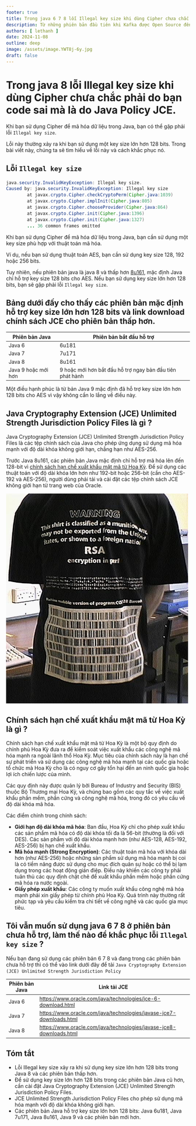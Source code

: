 ```yaml
---
footer: true
title: Trong java 6 7 8 lỗi Illegal key size khi dùng Cipher chưa chắc phải do bạn code sai mà là do Java Policy JCE.
description: Từ những phiên bản đầu tiên khi Kafka được Open Source đến phiên bản 2.3.1, mặc định Kafka producer khi gửi các Record có key là null sẽ thực hiện Round Robin Partition
authors: [ lethanh ]
date: 2024-11-08
outline: deep
image: /assets/image.YWT8j-6y.jpg
draft: false
---
```


# Trong java 8 lỗi Illegal key size khi dùng Cipher chưa chắc phải do bạn code sai mà là do Java Policy JCE.

Khi bạn sử dụng Cipher để mã hóa dữ liệu trong Java, bạn có thể gặp phải lỗi `Illegal key size`. 

Lỗi này thường xảy ra khi bạn sử dụng một key size lớn hơn 128 bits. Trong bài viết này, chúng ta sẽ tìm hiểu về lỗi này và cách khắc phục nó.

## Lỗi `Illegal key size`

```java
java.security.InvalidKeyException: Illegal key size.
Caused by: java.security.InvalidKeyException: Illegal key size
        at javax.crypto.Cipher.checkCryptoPerm(Cipher.java:1039)
        at javax.crypto.Cipher.implInit(Cipher.java:805)
        at javax.crypto.Cipher.chooseProvider(Cipher.java:864)
        at javax.crypto.Cipher.init(Cipher.java:1396)
        at javax.crypto.Cipher.init(Cipher.java:1327)
        ... 36 common frames omitted 
```

Khi bạn sử dụng Cipher để mã hóa dữ liệu trong Java, bạn cần sử dụng một key size phù hợp với thuật toán mã hóa.

Ví dụ, nếu bạn sử dụng thuật toán AES, bạn cần sử dụng key size 128, 192 hoặc 256 bits.

Tuy nhiên, nếu phiên bản java là java 8 và thấp hơn [8u161](https://www.oracle.com/java/technologies/javase/8u161-relnotes.html), mặc định Java chỉ hỗ trợ key size 128 bits cho AES. Nếu bạn sử dụng key size lớn hơn 128 bits, bạn sẽ gặp phải lỗi `Illegal key size`.

## Bảng dưới đấy cho thấy các phiên bản mặc định hỗ trợ key size lớn hơn 128 bits và link download chính sách JCE cho phiên bản thấp hơn.

| Phiên bản Java      | Phiên bản bắt đầu hỗ trợ                                  |
|---------------------|-----------------------------------------------------------|
| Java 6              | 6u181                                                     |
| Java 7              | 7u171                                                     |
| Java 8              | 8u161                                                     |
| Java 9 hoặc mới hơn | 9 hoặc mới hơn bắt đầu hỗ trợ ngay bản đầu tiên phát hành |

Một điều hạnh phúc là từ bản Java 9 mặc định đã hỗ trợ key size lớn hơn 128 bits cho AES vì vậy không cần lo lắng về điều này.

## Java Cryptography Extension (JCE) Unlimited Strength Jurisdiction Policy Files là gì ?
Java Cryptography Extension (JCE) Unlimited Strength Jurisdiction Policy Files là các tệp chính sách của Java cho phép ứng dụng sử dụng mã hóa mạnh với độ dài khóa không giới hạn, chẳng hạn như AES-256.

Trước Java 8u161, các phiên bản Java mặc định chỉ hỗ trợ mã hóa lên đến 128-bit vì [chính sách hạn chế xuất khẩu mật mã từ Hoa Kỳ](https://en.wikipedia.org/wiki/Export_of_cryptography_from_the_United_States#Current_status). Để sử dụng các thuật toán với độ dài khóa lớn hơn như 192-bit hoặc 256-bit (cần cho AES-192 và AES-256), người dùng phải tải và cài đặt các tệp chính sách JCE không giới hạn từ trang web của Oracle.

![](images/2024-11-08-trong-java-6-7-8-loi-Illegal-key-size-khi-dung-Cipher-chua-chac-phai-do-ban-code-sai/image.jpg)


## Chính sách hạn chế xuất khẩu mật mã từ Hoa Kỳ là gì ?
Chính sách hạn chế xuất khẩu mật mã từ Hoa Kỳ là một bộ quy định do chính phủ Hoa Kỳ  đưa ra để kiểm soát việc xuất khẩu các công nghệ mã hóa mạnh ra ngoài lãnh thổ Hoa Kỳ. Mục tiêu của chính sách này là hạn chế sự phát triển và sử dụng các công nghệ mã hóa mạnh tại các quốc gia hoặc tổ chức mà Hoa Kỳ cho là có nguy cơ gây tổn hại đến an ninh quốc gia hoặc lợi ích chiến lược của mình.

Các quy định này được quản lý bởi Bureau of Industry and Security (BIS) thuộc Bộ Thương mại Hoa Kỳ, và chúng bao gồm các quy tắc về việc xuất khẩu phần mềm, phần cứng và công nghệ mã hóa, trong đó có yêu cầu về độ dài khóa mã hóa.

Các điểm chính trong chính sách:
- **Giới hạn độ dài khóa mã hóa**: Ban đầu, Hoa Kỳ chỉ cho phép xuất khẩu các sản phẩm mã hóa có độ dài khóa tối đa là 56-bit (thường là đối với DES). Các sản phẩm với độ dài khóa mạnh hơn (như AES-128, AES-192, AES-256) bị hạn chế xuất khẩu.
- **Mã hóa mạnh (Strong Encryption)**: Các thuật toán mã hóa với khóa dài hơn (như AES-256) hoặc những sản phẩm sử dụng mã hóa mạnh bị coi là có tiềm năng được sử dụng cho mục đích quân sự hoặc có thể bị lạm dụng trong các hoạt động gián điệp. Điều này khiến các công ty phải tuân thủ các quy định chặt chẽ để xuất khẩu phần mềm hoặc phần cứng mã hóa ra nước ngoài.
- **Giấy phép xuất khẩu**: Các công ty muốn xuất khẩu công nghệ mã hóa mạnh phải xin giấy phép từ chính phủ Hoa Kỳ. Quá trình này thường rất phức tạp và yêu cầu kiểm tra chi tiết về công nghệ và các quốc gia mục tiêu.

## Tôi vẫn muốn sử dụng java 6 7 8 ở phiên bản chưa hỗ trợ, làm thế nào để khắc phục lỗi `Illegal key size` ?
Nếu bạn đang sử dụng các phiên bản 6 7 8 và đang trong các phiên bản chưa hỗ trợ thì có thể vào link dưới đây để tải `Java Cryptography Extension (JCE) Unlimited Strength Jurisdiction Policy`


| Phiên bản Java      | Link tải JCE |
|---------------------|--------------|
| Java 6              | https://www.oracle.com/java/technologies/jce-6-download.html        |
| Java 7              | https://www.oracle.com/java/technologies/javase-jce7-downloads.html        |
| Java 8              | https://www.oracle.com/java/technologies/javase-jce8-downloads.html        |

## Tóm tắt
- Lỗi Illegal key size xảy ra khi sử dụng key size lớn hơn 128 bits trong Java 8 và các phiên bản thấp hơn.
- Để sử dụng key size lớn hơn 128 bits trong các phiên bản Java cũ hơn, cần cài đặt Java Cryptography Extension (JCE) Unlimited Strength Jurisdiction Policy Files.
- JCE Unlimited Strength Jurisdiction Policy Files cho phép sử dụng mã hóa mạnh với độ dài khóa không giới hạn.
- Các phiên bản Java hỗ trợ key size lớn hơn 128 bits: Java 6u181, Java 7u171, Java 8u161, Java 9 và các phiên bản mới hơn.

